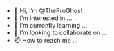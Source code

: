 - 👋 Hi, I’m @TheProGhost
- 👀 I’m interested in ...
- 🌱 I’m currently learning ...
- 💞️ I’m looking to collaborate on ...
- 📫 How to reach me ...

<!---
Pro-Baby/Pro-Baby is a ✨ special ✨ repository because its `README.md` (this file) appears on your GitHub profile.
You can click the Preview link to take a look at your changes.
--->
